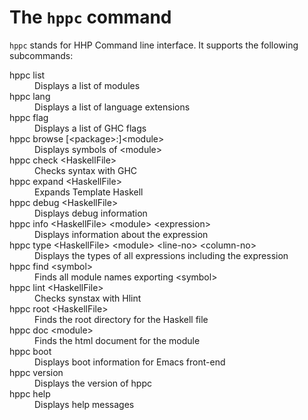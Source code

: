 # The `hppc` command

`hppc` stands for HHP Command line interface. It supports the following subcommands:

<dl>
<dt>hppc list</dt>
<dd>Displays a list of modules</dd>
<dt>hppc lang</dt>
<dd>Displays a list of language extensions</dd>
<dt>hppc flag</dt>
<dd>Displays a list of GHC flags</dd>
<dt>hppc browse [&lt;package&gt;:]&lt;module&gt;</dt>
<dd>Displays symbols of &lt;module&gt;</dd>
<dt>hppc check &lt;HaskellFile&gt;</dt>
<dd>Checks syntax with GHC</dd>
<dt>hppc expand &lt;HaskellFile&gt;</dt>
<dd>Expands Template Haskell</dd>
<dt>hppc debug &lt;HaskellFile&gt;</dt>
<dd>Displays debug information</dd>
<dt>hppc info &lt;HaskellFile&gt; &lt;module&gt; &lt;expression&gt;</dt>
<dd>Displays information about the expression</dd>
<dt>hppc type &lt;HaskellFile&gt; &lt;module&gt; &lt;line-no&gt; &lt;column-no&gt;</dt>
<dd>Displays the types of all expressions including the expression</dd>
<dt>hppc find &lt;symbol&gt;</dt>
<dd>Finds all module names exporting &lt;symbol&gt;</dd>
<dt>hppc lint &lt;HaskellFile&gt;</dt>
<dd>Checks synstax with Hlint</dd>
<dt>hppc root &lt;HaskellFile&gt;</dt>
<dd>Finds the root directory for the Haskell file</dd>
<dt>hppc doc &lt;module&gt;</dt>
<dd>Finds the html document for the module</dd>
<dt>hppc boot</dt>
<dd>Displays boot information for Emacs front-end</dd>
<dt>hppc version</dt>
<dd>Displays the version of hppc</dd>
<dt>hppc help</dt>
<dd>Displays help messages
</dl>
